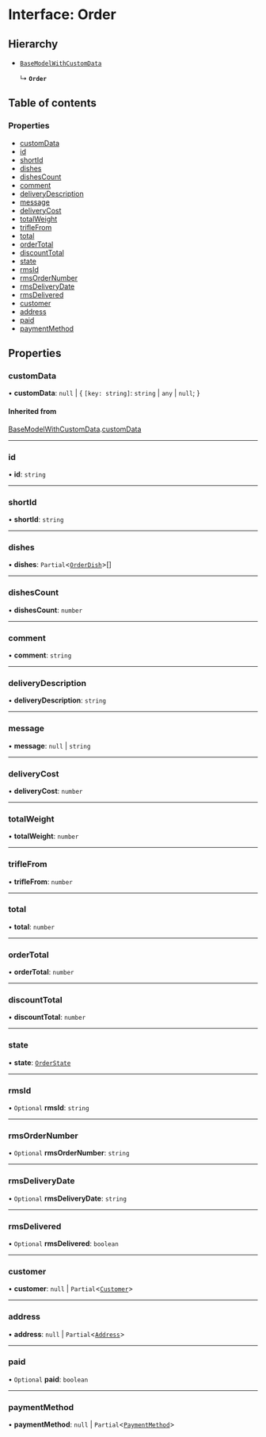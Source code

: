 # Interface: Order

## Hierarchy

- [`BaseModelWithCustomData`](BaseModelWithCustomData.md)

  ↳ **`Order`**

## Table of contents

### Properties

- [customData](Order.md#customdata)
- [id](Order.md#id)
- [shortId](Order.md#shortid)
- [dishes](Order.md#dishes)
- [dishesCount](Order.md#dishescount)
- [comment](Order.md#comment)
- [deliveryDescription](Order.md#deliverydescription)
- [message](Order.md#message)
- [deliveryCost](Order.md#deliverycost)
- [totalWeight](Order.md#totalweight)
- [trifleFrom](Order.md#triflefrom)
- [total](Order.md#total)
- [orderTotal](Order.md#ordertotal)
- [discountTotal](Order.md#discounttotal)
- [state](Order.md#state)
- [rmsId](Order.md#rmsid)
- [rmsOrderNumber](Order.md#rmsordernumber)
- [rmsDeliveryDate](Order.md#rmsdeliverydate)
- [rmsDelivered](Order.md#rmsdelivered)
- [customer](Order.md#customer)
- [address](Order.md#address)
- [paid](Order.md#paid)
- [paymentMethod](Order.md#paymentmethod)

## Properties

### customData

• **customData**: ``null`` \| { `[key: string]`: `string` \| `any` \| ``null``;  }

#### Inherited from

[BaseModelWithCustomData](BaseModelWithCustomData.md).[customData](BaseModelWithCustomData.md#customdata)

___

### id

• **id**: `string`

___

### shortId

• **shortId**: `string`

___

### dishes

• **dishes**: `Partial`<[`OrderDish`](OrderDish.md)\>[]

___

### dishesCount

• **dishesCount**: `number`

___

### comment

• **comment**: `string`

___

### deliveryDescription

• **deliveryDescription**: `string`

___

### message

• **message**: ``null`` \| `string`

___

### deliveryCost

• **deliveryCost**: `number`

___

### totalWeight

• **totalWeight**: `number`

___

### trifleFrom

• **trifleFrom**: `number`

___

### total

• **total**: `number`

___

### orderTotal

• **orderTotal**: `number`

___

### discountTotal

• **discountTotal**: `number`

___

### state

• **state**: [`OrderState`](../README.md#orderstate)

___

### rmsId

• `Optional` **rmsId**: `string`

___

### rmsOrderNumber

• `Optional` **rmsOrderNumber**: `string`

___

### rmsDeliveryDate

• `Optional` **rmsDeliveryDate**: `string`

___

### rmsDelivered

• `Optional` **rmsDelivered**: `boolean`

___

### customer

• **customer**: ``null`` \| `Partial`<[`Customer`](Customer.md)\>

___

### address

• **address**: ``null`` \| `Partial`<[`Address`](Address.md)\>

___

### paid

• `Optional` **paid**: `boolean`

___

### paymentMethod

• **paymentMethod**: ``null`` \| `Partial`<[`PaymentMethod`](PaymentMethod.md)\>
